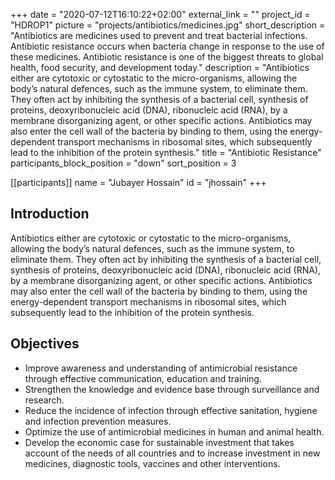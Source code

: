 +++
date = "2020-07-12T16:10:22+02:00"
external_link = ""
project_id = "HDROP1"
picture = "projects/antibiotics/medicines.jpg"
short_description = "Antibiotics are medicines used to prevent and treat bacterial infections. Antibiotic resistance occurs when bacteria change in response to the use of these medicines. Antibiotic resistance is one of the biggest threats to global health, food security, and development today."
description = "Antibiotics either are cytotoxic or cytostatic to the micro-organisms, allowing the body’s natural defences, such as the immune system, to eliminate them. They often act by inhibiting the synthesis of a bacterial cell, synthesis of proteins, deoxyribonucleic acid (DNA), ribonucleic acid (RNA), by a membrane disorganizing agent, or other specific actions. Antibiotics may also enter the cell wall of the bacteria by binding to them, using the energy-dependent transport mechanisms in ribosomal sites, which subsequently lead to the inhibition of the protein synthesis."
title = "Antibiotic Resistance"
participants_block_position = "down"
sort_position = 3

[[participants]]
    name = "Jubayer Hossain"
    id = "jhossain"
+++

## Introduction 
Antibiotics either are cytotoxic or cytostatic to the micro-organisms, allowing the body’s natural defences, such as the immune system, to eliminate them. They often act by inhibiting the synthesis of a bacterial cell, synthesis of proteins, deoxyribonucleic acid (DNA), ribonucleic acid (RNA), by a membrane disorganizing agent, or other specific actions. Antibiotics may also enter the cell wall of the bacteria by binding to them, using the energy-dependent transport mechanisms in ribosomal sites, which subsequently lead to the inhibition of the protein synthesis.

## Objectives
- Improve awareness and understanding of antimicrobial resistance through effective communication, education and training.
- Strengthen the knowledge and evidence base through surveillance and research.
- Reduce the incidence of infection through effective sanitation, hygiene and infection prevention measures.
- Optimize the use of antimicrobial medicines in human and animal health.
- Develop the economic case for sustainable investment that takes account of the needs of all countries and to increase investment in new medicines, diagnostic tools, vaccines and other interventions.


